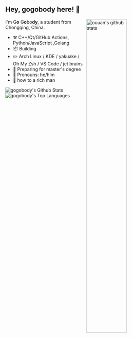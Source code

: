 ## Hey, gogobody here! :wave: 

<img align="right" alt="ouuan's github stats" width="50%" src="https://github-readme-stats.vercel.app/api?username=gogobody&show_icons=true">

I'm G**o** G**o**bo**dy**, a student from Chongqing, China.

-   :hammer_and_pick: C++/Qt/GitHub Actions, Python/JavaScript ,Golang
-   :package: Building 
-   :pencil2: Arch Linux / KDE / yakuake / Oh My Zsh / VS Code / jet brains
-   :seedling: Preparing for master's degree
-   :man: Pronouns: he/him
-   :thinking: how to a rich man


![gogobody's Github Stats](https://github-readme-stats.vercel.app/api?username=gogobody&count_private=true&show_icons=true&include_all_commits=true&theme=dracula)
![gogobody's Top Languages](https://github-readme-stats.vercel.app/api/top-langs/?username=gogobody&layout=compact&langs_count=8&theme=dracula)

